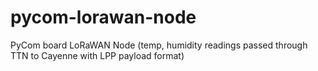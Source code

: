 # pycom-lorawan-node
PyCom board LoRaWAN Node (temp, humidity readings passed through TTN to Cayenne with LPP payload format)
